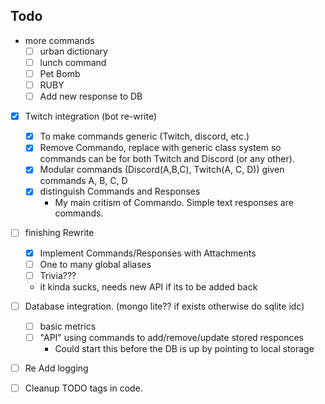 ## Todo
 - more commands
    - [ ] urban dictionary
    - [ ] lunch command
    - [ ] Pet Bomb
    - [ ] RUBY
    - [ ] Add new response to DB

 - [x] Twitch integration (bot re-write)
    - [x] To make commands generic (Twitch, discord, etc.)
    - [x] Remove Commando, replace with generic class system so commands can be for both Twitch and Discord (or any other).
    - [x] Modular commands (Discord(A,B,C), Twitch(A, C, D)) given commands A, B, C, D
    - [x] distinguish Commands and Responses      
      - My main critism of Commando. Simple text responses are commands.

 - [ ] finishing Rewrite
   - [X]  Implement Commands/Responses with Attachments
   - [ ]  One to many global aliases
   - [ ]  Trivia??? 
     - it kinda sucks, needs new API if its to be added back

 - [ ] Database integration. (mongo lite?? if exists otherwise do sqlite idc)
    - [ ] basic metrics 
    - [ ] "API" using commands to add/remove/update stored responces
      - Could start this before the DB is up by pointing to local storage

 - [ ] Re Add logging
 - [ ] Cleanup TODO tags in code.